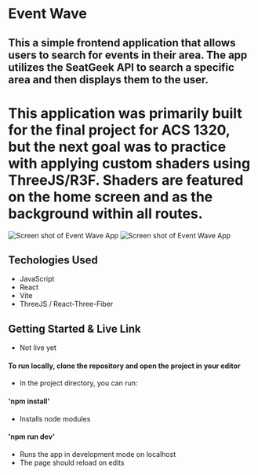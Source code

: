 # Event Wave

## This a simple frontend application that allows users to search for events in their area. The app utilizes the SeatGeek API to search a specific area and then displays them to the user.

# This application was primarily built for the final project for ACS 1320, but the next goal was to practice with applying custom shaders using ThreeJS/R3F. Shaders are featured on the home screen and as the background within all routes.

![Screen shot of Event Wave App](https://i.imgur.com/HntZny3.png)
![Screen shot of Event Wave App](https://i.imgur.com/51Foj4N.png)

## Techologies Used
* JavaScript
* React
* Vite
* ThreeJS / React-Three-Fiber

## Getting Started & Live Link
* Not live yet
 
#### To run locally, clone the repository and open the project in your editor
* In the project directory, you can run:
#### 'npm install'
* Installs node modules
#### 'npm run dev'
* Runs the app in development mode on localhost
* The page should reload on edits
